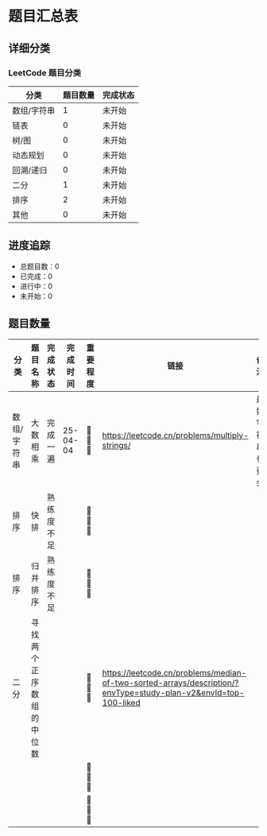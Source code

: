 # 题目汇总表


## 详细分类

### LeetCode 题目分类
| 分类     | 题目数量 | 完成状态 |
|--------|------|---------|
| 数组/字符串 | 1    | 未开始 |
| 链表     | 0    | 未开始 |
| 树/图    | 0    | 未开始 |
| 动态规划   | 0    | 未开始 |
| 回溯/递归  | 0    | 未开始 |
| 二分     | 1    | 未开始 |
| 排序     | 2    | 未开始 |
| 其他     | 0    | 未开始 |
## 进度追踪
- 总题目数：0
- 已完成：0
- 进行中：0
- 未开始：0

## 题目数量
| 分类     | 题目名称 | 完成状态  | 完成时间 | 重要程度    | 链接 | 备注      |
|--------|------|-------|--|---------|-|---------|
| 数组/字符串 | 大数相乘 | 完成一遍  | 25-04-04 |  🌟🌟🌟 | https://leetcode.cn/problems/multiply-strings/ | 最好字符串也要会 |
| 排序     | 快排   | 熟练度不足 |  |  🌟🌟🌟 || |
| 排序     | 归并排序 | 熟练度不足 |  |  🌟🌟🌟 || |
| 二分     |  寻找两个正序数组的中位数    |       |  |  🌟🌟🌟 |https://leetcode.cn/problems/median-of-two-sorted-arrays/description/?envType=study-plan-v2&envId=top-100-liked| |
|        |      |       |  |  🌟🌟🌟 || |
|        |      |       |  |  🌟🌟🌟 || |
